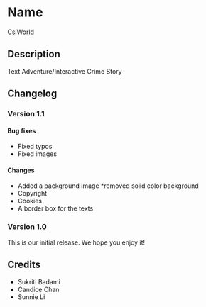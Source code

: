 
# Name
CsiWorld

## Description
Text Adventure/Interactive Crime Story

<!--
## FAQs

### Insert question here?
Insert answer here.

### Insert question here?
Insert answer here.
-->
## Changelog

### Version 1.1

#### Bug fixes
 * Fixed typos
 * Fixed images

#### Changes
 * Added a background image
    *removed solid color background
 * Copyright
 * Cookies
 * A border box for the texts

### Version 1.0
This is our initial release. We hope you enjoy it!

## Credits
* Sukriti Badami
* Candice Chan
* Sunnie Li
